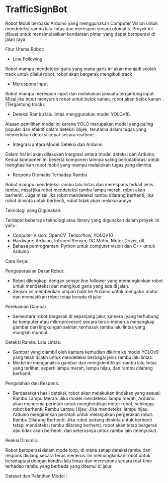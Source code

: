 # TrafficSignBot

Robot Mobil berbasis Arduino yang menggunakan Computer Vision untuk mendeteksi rambu lalu lintas dan merespon secara otomatis. Proyek ini dibuat untuk mensimulasikan kendaraan pintar yang dapat beroperasi di jalan raya

Fitur Utama Robot:

- Line Following

Robot mampu mendeteksi garis yang mana garis ini akan menjadi seolah track untuk dilalui robot, robot akan bergerak mengikuti track

- Merespons Input

Robot mampu merespon input dan melakukan sesuatu tergantung input. Misal jika input menyuruh robot untuk belok kanan, robot akan belok kanan (Tergantung track).

- Deteksi Rambu lalu lintas menggunakan model YOLOv10.

Alasan pemilihan model ini karena YOLO merupakan model yang paling populer dan efektif dalam deteksi objek, terutama dalam tugas yang memerlukan deteksi cepat secara realtime

- Integrasi antara Model Deteksi dan Arduino

Dalam hal ini akan dilakukan integrasi antara model deteksi dan Arduino. Kedua komponen ini beserta komponen lainnya saling berkolaborasi untuk menghasilkan robot mobil yang mampu melakukan tugas yang diminta

- Respons Otomatis Terhadap Rambu

Robot mampu mendeteksi rambu lalu lintas dan merespons terkait jenis rambu, misal jika robot mendeteksi rambu lampu merah, robot akan berhenti. Juga misal jika robot mendeteksi rambu dilarang berhenti, jika robot diminta untuk berhenti, robot tidak akan melakukannya.

Teknologi yang Digunakan:

Terdapat beberapa teknologi atau library yang digunakan dalam proyek ini yaitu:

- Conputer Vision: OpenCV, Tensorflow, YOLOV10
- Hardware: Arduino, Infrared Sensor, DC Motor, Motor Driver, dll.
- Bahasa pemrograman: Python untuk computer vision dan C++ untuk Arduino

Cara Kerja:

Pengoperasian Dasar Robot:

- Robot dilengkapi dengan sensor line follower yang memungkinkan robot untuk mendeteksi dan mengikuti garis yang ada di jalan.
- Sensor ini memberikan umpan balik ke Arduino untuk mengatur motor dan memastikan robot tetap berada di jalur.

Perekaman Gambar:

- Sementara robot bergerak di sepanjang jalur, kamera (yang terhubung ke komputer atau mikroprosesor) secara terus-menerus menangkap gambar dari lingkungan sekitar, termasuk rambu lalu lintas yang mungkin muncul.

Deteksi Rambu Lalu Lintas:

- Gambar yang diambil oleh kamera kemudian dikirim ke model YOLOv9 yang telah dilatih untuk mendeteksi berbagai jenis rambu lalu lintas.
- Model ini menganalisis gambar dan mengidentifikasi rambu lalu lintas yang terlihat, seperti lampu merah, lampu hijau, dan rambu dilarang berhenti.

Pengolahan dan Respons:

- Berdasarkan hasil deteksi, robot akan melakukan tindakan yang sesuai:
  Rambu Lampu Merah: Jika model mendeteksi lampu merah, Arduino akan menerima perintah untuk menghentikan motor robot, sehingga robot berhenti.
  Rambu Lampu Hijau: Jika mendeteksi lampu hijau, Arduino mengirimkan perintah untuk melanjutkan pergerakan robot.
  Rambu Dilarang Berhenti: Jika robot sedang diminta untuk berhenti tetapi mendeteksi rambu dilarang berhenti, robot akan tetap bergerak dan tidak akan berhenti.
  dan seterusnya untuk rambu lain (menyusul)

Reaksi Dinamis:

Robot beroperasi dalam mode loop, di mana setiap deteksi rambu dan respons diulang secara terus menerus. Ini memungkinkan robot untuk beradaptasi dengan kondisi lalu lintas dan merespons secara real-time terhadap rambu yang berbeda yang ditemui di jalur.

Dataset dan Pelatihan Model :
